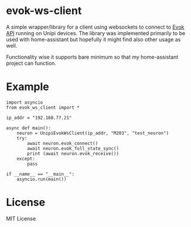 # evok-ws-client
A simple wrapper/library for a client using websockets to connect to [Evok API](https://github.com/UniPiTechnology/evok) running on Unipi devices.
The library was implemented primarily to be used with home-assistant but hopefully it might find also other usage as well.

Functionality wise it supports bare minimum so that my home-assistant project can function.

# Example
```
import asyncio
from evok_ws_client import *

ip_addr = "192.168.77.21"

async def main():
    neuron = UnipiEvokWsClient(ip_addr, "M203", "test_neuron")
    try:
        await neuron.evok_connect()
        await neuron.evok_full_state_sync()
        print (await neuron.evok_receive())
    except:
        pass

if __name__ == "__main__":
    asyncio.run(main())
```
# License
MIT License
